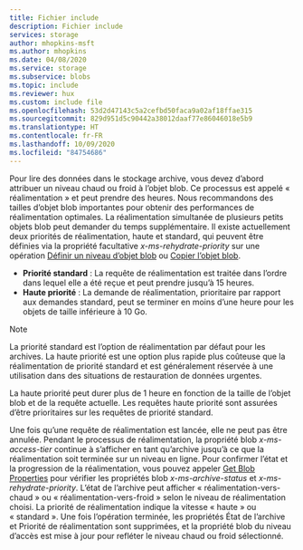 ```yaml
---
title: Fichier include
description: Fichier include
services: storage
author: mhopkins-msft
ms.author: mhopkins
ms.date: 04/08/2020
ms.service: storage
ms.subservice: blobs
ms.topic: include
ms.reviewer: hux
ms.custom: include file
ms.openlocfilehash: 53d2d47143c5a2cefbd50faca9a02af18ffae315
ms.sourcegitcommit: 829d951d5c90442a38012daaf77e86046018e5b9
ms.translationtype: HT
ms.contentlocale: fr-FR
ms.lasthandoff: 10/09/2020
ms.locfileid: "84754686"
---
```

Pour lire des données dans le stockage archive, vous devez d’abord attribuer un niveau chaud ou froid à l’objet blob. Ce processus est appelé « réalimentation » et peut prendre des heures. Nous recommandons des tailles d’objet blob importantes pour obtenir des performances de réalimentation optimales. La réalimentation simultanée de plusieurs petits objets blob peut demander du temps supplémentaire. Il existe actuellement deux priorités de réalimentation, haute et standard, qui peuvent être définies via la propriété facultative *x-ms-rehydrate-priority* sur une opération [Définir un niveau d’objet blob](https://docs.microsoft.com/rest/api/storageservices/set-blob-tier) ou [Copier l’objet blob](https://docs.microsoft.com/rest/api/storageservices/copy-blob).

* **Priorité standard** : La requête de réalimentation est traitée dans l’ordre dans lequel elle a été reçue et peut prendre jusqu’à 15 heures.
* **Haute priorité** : La demande de réalimentation, prioritaire par rapport aux demandes standard, peut se terminer en moins d’une heure pour les objets de taille inférieure à 10 Go. 

> [!NOTE]
> La priorité standard est l’option de réalimentation par défaut pour les archives. La haute priorité est une option plus rapide plus coûteuse que la réalimentation de priorité standard et est généralement réservée à une utilisation dans des situations de restauration de données urgentes.
>
> La haute priorité peut durer plus de 1 heure en fonction de la taille de l’objet blob et de la requête actuelle. Les requêtes haute priorité sont assurées d’être prioritaires sur les requêtes de priorité standard.

Une fois qu’une requête de réalimentation est lancée, elle ne peut pas être annulée. Pendant le processus de réalimentation, la propriété blob *x-ms-access-tier* continue à s’afficher en tant qu’archive jusqu’à ce que la réalimentation soit terminée sur un niveau en ligne. Pour confirmer l’état et la progression de la réalimentation, vous pouvez appeler [Get Blob Properties](https://docs.microsoft.com/rest/api/storageservices/get-blob-properties) pour vérifier les propriétés blob *x-ms-archive-status* et *x-ms-rehydrate-priority*. L’état de l’archive peut afficher « réalimentation-vers-chaud » ou « réalimentation-vers-froid » selon le niveau de réalimentation choisi. La priorité de réalimentation indique la vitesse « haute » ou « standard ». Une fois l’opération terminée, les propriétés État de l’archive et Priorité de réalimentation sont supprimées, et la propriété blob du niveau d’accès est mise à jour pour refléter le niveau chaud ou froid sélectionné.
